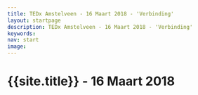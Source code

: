 ```yaml
---
title: TEDx Amstelveen - 16 Maart 2018 - 'Verbinding'
layout: startpage
description: TEDx Amstelveen - 16 Maart 2018 - 'Verbinding'
keywords: 
nav: start
image: 
---
```


<div class="banner"><h1>{{site.title}} - 16 Maart 2018</h1></div>
